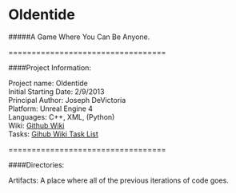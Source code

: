 # Oldentide

#####A Game Where You Can Be Anyone.

==================================

####Project Information:

Project name: Oldentide<br>
Initial Starting Date: 2/9/2013<br>
Principal Author: Joseph DeVictoria<br>
Platform: Unreal Engine 4<br>
Languages: C++, XML, (Python)<br>
Wiki: [Github Wiki](https://github.com/Oldentide/Oldentide/wiki)<br>
Tasks: [Gihub Wiki Task List](https://github.com/Oldentide/Oldentide/wiki/Tasks)<br>

==================================

####Directories:

Artifacts: A place where all of the previous iterations of code goes.<br>
